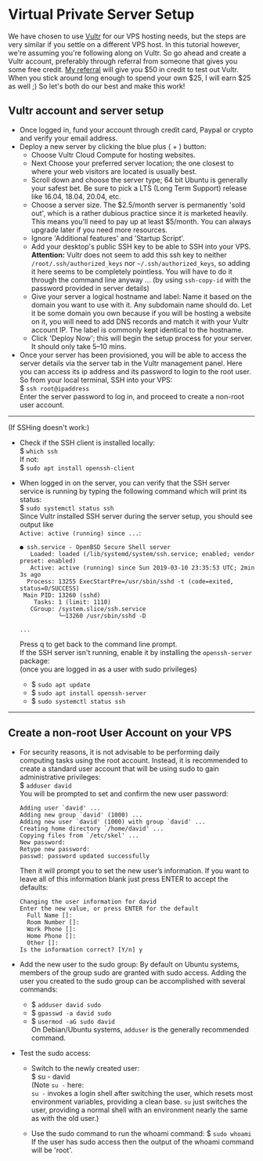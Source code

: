 # Virtual Private Server Setup
We have chosen to use [Vultr](https://www.vultr.com/) for our VPS hosting needs, but the steps are very similar
if you settle on a different VPS host. In this tutorial however, we're assuming you're following along on Vultr.
So go ahead and create a Vultr account, preferably through referral from someone that gives you some free credit.
[My referral](https://www.vultr.com/?ref=7950305-4F) will give you $50 in credit to test out Vultr.
When you stick around long enough to spend your own $25, I will earn $25 as well ;)
So let's both do our best and make this work!

## Vultr account and server setup
* Once logged in, fund your account through credit card, Paypal or crypto and verify your email address.
* Deploy a new server by clicking the blue plus ( + ) button:
  - Choose Vultr Cloud Compute for hosting websites.
  - Next Choose your preferred server location; the one closest to where your web visitors are located is usually best.
  - Scroll down and choose the server type; 64 bit Ubuntu is generally your safest bet. Be sure to pick a LTS (Long Term Support) release like 16.04, 18.04, 20.04, etc.
  - Choose a server size. The $2.5/month server is permanently 'sold out', which is a rather dubious practice since it *is* marketed heavily. This means you'll need to pay up at least $5/month. You can always upgrade later if you need more resources.
  - Ignore 'Additional features' and 'Startup Script'.
  - Add your desktop's public SSH key to be able to SSH into your VPS.   
  **Attention:** Vultr does not seem to add this ssh key to neither `/root/.ssh/authorized_keys` nor `~/.ssh/authorized_keys`, so adding it here seems to be completely pointless. You will have to do it through the command line anyway ... (by using `ssh-copy-id` with the password provided in server details)
  - Give your server a logical hostname and label:
  Name it based on the domain you want to use with it. Any subdomain name should do. Let it be some domain you own because if you will be hosting a website on it, you will need to add DNS records and match it with your Vultr account IP. The label is commonly kept identical to the hostname.
  - Click 'Deploy Now'; this will begin the setup process for your server. It should only take 5–10 mins.
* Once your server has been provisioned, you will be able to access the server details via the server tab in the Vultr management panel. Here you can access its ip address and its password to login to the root user. So from your local terminal, SSH into your VPS:   
$ `ssh root@ipaddress`  
Enter the server password to log in, and proceed to create a non-root user account.

----------------------------------------------------------
(If SSHing doesn't work:)
* Check if the SSH client is installed locally:   
$ `which ssh`   
If not:   
$ `sudo apt install openssh-client`   

* When logged in on the server, you can verify that the SSH server service is running by typing
  the following command which will print its status:  
  $ `sudo systemctl status ssh`  
  Since Vultr installed SSH server during the server setup, you should see output like   
  `Active: active (running) since ...`:
  ```
  ● ssh.service - OpenBSD Secure Shell server
     Loaded: loaded (/lib/systemd/system/ssh.service; enabled; vendor preset: enabled)
     Active: active (running) since Sun 2019-03-10 23:35:53 UTC; 2min 3s ago
    Process: 13255 ExecStartPre=/usr/sbin/sshd -t (code=exited, status=0/SUCCESS)
   Main PID: 13260 (sshd)
      Tasks: 1 (limit: 1110)
     CGroup: /system.slice/ssh.service
             └─13260 /usr/sbin/sshd -D

  ...
  ```
  Press q to get back to the command line prompt.  
  If the SSH server isn't running, enable it by installing the `openssh-server` package:   
  (once you are logged in as a user with sudo privileges)
    - $ `sudo apt update`
    - $ `sudo apt install openssh-server`
    - $ `sudo systemctl status ssh`
---------------------------------------------------------------

## Create a non-root User Account on your VPS
* For security reasons, it is not advisable to be performing daily computing tasks using the root account.
  Instead, it is recommended to create a standard user account that will be using sudo to gain administrative privileges:   
  $ `adduser david`   
  You will be prompted to set and confirm the new user password:
  ```
  Adding user `david' ...
  Adding new group `david' (1000) ...
  Adding new user `david' (1000) with group `david' ...
  Creating home directory `/home/david' ...
  Copying files from `/etc/skel' ...
  New password:
  Retype new password:
  passwd: password updated successfully
  ```
  Then it will prompt you to set the new user’s information.
  If you want to leave all of this information blank just press ENTER to accept the defaults:
  ```
  Changing the user information for david
  Enter the new value, or press ENTER for the default
    Full Name []:
    Room Number []:
    Work Phone []:
    Home Phone []:
    Other []:
  Is the information correct? [Y/n] y
  ```
* Add the new user to the sudo group:
By default on Ubuntu systems, members of the group sudo are granted with sudo access.
Adding the user you created to the sudo group can be accomplished with several commands:   
  - $ `adduser david sudo`   
  - $ `gpasswd -a david sudo`   
  - $ `usermod -aG sudo david`  
On Debian/Ubuntu systems, `adduser` is the generally recommended command.

* Test the sudo access:
  - Switch to the newly created user:  
  $ su - david  
  (Note `su -` here:  
  `su -` invokes a login shell after switching the user,
  which resets most environment variables, providing a clean base.
  `su` just switches the user, providing a normal shell with an environment nearly the same as with the old user.)

  - Use the sudo command to run the whoami command:
  $ `sudo whoami`  
  If the user has sudo access then the output of the whoami command will be 'root'.
